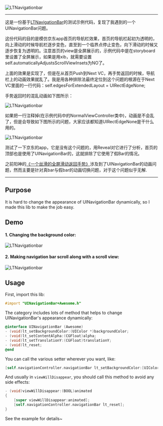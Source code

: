 ![LTNavigationbar](https://cocoapod-badges.herokuapp.com/v/LTNavigationBar/badge.png)

***

这是一份基于[LTNavigationBar](https://github.com/ltebean/LTNavigationBar)的测试示例代码，复现了我遇到的一个UINavigationBar问题。    

这份代码的目的是模仿京东app首页的导航栏效果，首页的导航栏起初为透明的，向上滑动的时候导航栏逐步变色，直至到一个临界点停止变色，向下滑动的时候又逐步恢复为透明的。注意首页的view是全屏展示的，示例代码中是在storyboard里设置了全屏展示，如果是用xib，就需要设置self.automaticallyAdjustsScrollViewInsets为NO了。

上面的效果是实现了，但是在从首页Push到Next VC，再手势返回的时候，导航栏上的动画效果就乱了。我是用各种排除法最终定位到这个问题的根源在于Next VC里面的一行代码：self.edgesForExtendedLayout = UIRectEdgeNone;

手势返回时的混乱动画如下图所示：

![LTNavigationbar](https://raw.githubusercontent.com/wonderffee/LTNavigationBar/master/images/problem1.png)

如果把一行注释掉(在示例代码中的NormalViewController类中)，动画是不会乱了，但是会导致如下图所示的问题，大家应该都知道UIRectEdgeNone是干什么用的。

![LTNavigationbar](https://raw.githubusercontent.com/wonderffee/LTNavigationBar/master/images/problem2.png)


测试了一下京东的app，它是没有这个问题的，用Reveal对它进行了分析，首页的顶部也是使用了UINavigationBar的，这就排除了它使用了假Bar的情况。

之前阳神的[《一个丝滑的全屏滑动返回手势》](http://blog.sunnyxx.com/2015/06/07/fullscreen-pop-gesture/)涉及到了UINavigationBar的动画问题，然而主要是针对真bar与假bar的动画切换问题，对于这个问题似乎无解.

***

## Purpose
It is hard to change the appearance of UINavigationBar dynamically, so I made this lib to make the job easy.


## Demo
#### 1. Changing the background color:
![LTNavigationbar](https://raw.githubusercontent.com/ltebean/LTNavigationBar/master/images/demo.gif)


#### 2. Making navigation bar scroll along with a scroll view:
![LTNavigationbar](https://raw.githubusercontent.com/ltebean/LTNavigationBar/master/images/demo2.gif)

## Usage

First, import this lib:
```objective-c
#import "UINavigationBar+Awesome.h"
```

The category includes lots of method that helps to change UINavigationBar's appearance dynamically:
```objective-c
@interface UINavigationBar (Awesome)
- (void)lt_setBackgroundColor:(UIColor *)backgroundColor;
- (void)lt_setContentAlpha:(CGFloat)alpha;
- (void)lt_setTranslationY:(CGFloat)translationY;
- (void)lt_reset;
@end
```

You can call the various setter wherever you want, like:
```objective-c
[self.navigationController.navigationBar lt_setBackgroundColor:[UIColor blueColor]];
```

And usually in `viewWillDisappear`, you should call this method to avoid any side effects:
```objective-c
- (void)viewWillDisappear:(BOOL)animated
{
    [super viewWillDisappear:animated];
    [self.navigationController.navigationBar lt_reset];
}
```

See the example for details~ 